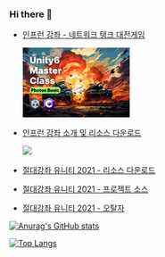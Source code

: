 ### Hi there 👋

<!--- [Unity Wave 2022 - XR Interaction 트레이닝 세션 안내사항](https://github.com/IndieGameMaker/UnityWave2022) -->
- [인프런 강좌 - 네트워크 탱크 대전게임](https://github.com/IndieGameMaker/UnityMasterClassTankAttack)
  
  <a href="https://github.com/IndieGameMaker/UnityMasterClassTankAttack" target="_self"><img src="https://github.com/IndieGameMaker/UnityMasterClassTankAttack/blob/master/Resources/PhotonPUN_v2.png" width=40%></img></a>
  
- [인프런 강좌 소개 및 리소스 다운로드](https://github.com/IndieGameMaker/UnityMasterClassBeginner)

  <a href="https://github.com/IndieGameMaker/UnityMasterClassBeginner" target="_self"><img  src="https://github.com/IndieGameMaker/UnityMasterClassBeginner/blob/master/Resources/335596.png" width=40%></img></a>
  
- [절대강좌 유니티 2021 - 리소스 다운로드](https://github.com/IndieGameMaker/UnityBook)
- [절대강좌 유니티 2021 - 프로젝트 소스](https://github.com/IndieGameMaker/SpaceShooter2021)
- [절대강좌 유니티 2021 - 오탈자](https://github.com/IndieGameMaker/UnityBook/issues/1)

[![Anurag's GitHub stats](https://github-readme-stats.vercel.app/api?username=indiegamemaker&show_icons=true&theme=default&hides=prs,contribs)](https://github.com/anuraghazra/github-readme-stats)

[![Top Langs](https://github-readme-stats.vercel.app/api/top-langs/?username=indiegamemaker&layout=compact&theme=default)](https://github.com/anuraghazra/github-readme-stats)
